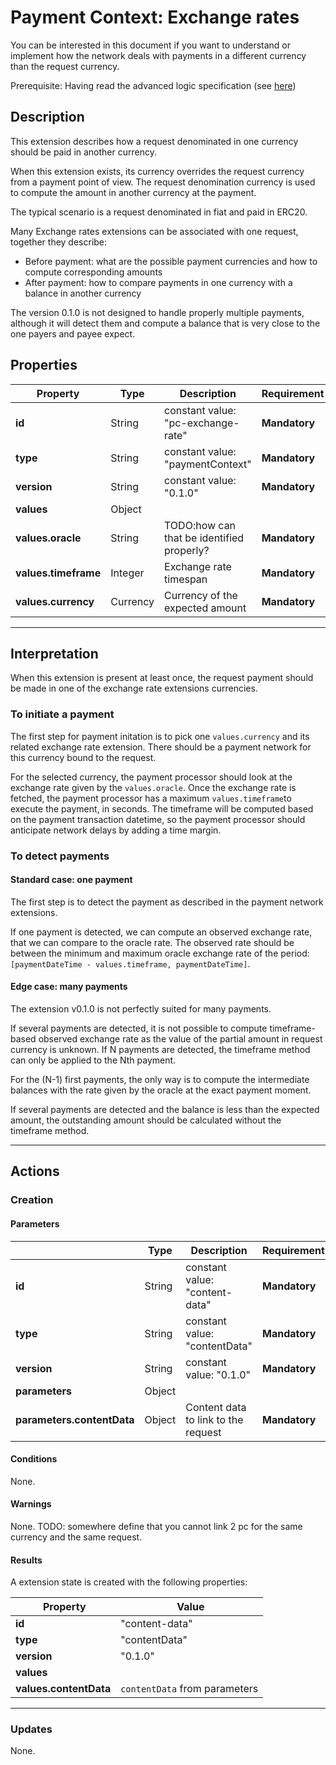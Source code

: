 # Payment Context: Exchange rates

You can be interested in this document if you want to understand or implement how the network deals with payments 
in a different currency than the request currency.

Prerequisite: Having read the advanced logic specification (see [here](./advanced-logic-specs-0.1.0.md))

## Description

This extension describes how a request denominated in one currency should be paid in another currency.

When this extension exists, its currency overrides the request currency from a payment point of view.
The request denomination currency is used to compute the amount in another currency at the payment.

The typical scenario is a request denominated in fiat and paid in ERC20.

Many Exchange rates extensions can be associated with one request, together they describe:
* Before payment: what are the possible payment currencies and how to compute corresponding amounts
* After payment: how to compare payments in one currency with a balance in another currency

The version 0.1.0 is not designed to handle properly multiple payments, although it will detect them and
compute a balance that is very close to the one payers and payee expect.

## Properties

| Property             | Type     | Description                               | Requirement   |
|----------------------|----------|-------------------------------------------|---------------|
| **id**               | String   | constant value: "pc-exchange-rate"        | **Mandatory** |
| **type**             | String   | constant value: "paymentContext"          | **Mandatory** |
| **version**          | String   | constant value: "0.1.0"                   | **Mandatory** |
| **values**           | Object   |                                           |               |
| **values.oracle**    | String   | TODO:how can that be identified properly? | **Mandatory** |
| **values.timeframe** | Integer  | Exchange rate timespan                    | **Mandatory** |
| **values.currency**  | Currency | Currency of the expected amount           | **Mandatory** |

---

## Interpretation

When this extension is present at least once, the request payment should be made in one of the exchange rate
extensions currencies.

### To initiate a payment

The first step for payment initation is to pick one `values.currency` and its related exchange rate extension.
There should be a payment network for this currency bound to the request.

For the selected currency, the payment processor should look at the exchange rate given by the `values.oracle`.
Once the exchange rate is fetched, the payment processor has a maximum `values.timeframe`to execute the payment, 
in seconds. The timeframe will be computed based on the payment transaction datetime, so the payment processor 
should anticipate network delays by adding a time margin.

### To detect payments

#### Standard case: one payment

The first step is to detect the payment as described in the payment network extensions.

If one payment is detected, we can compute an observed exchange rate, that we can compare to the oracle rate.
The observed rate should be between the minimum and maximum oracle exchange rate of the period:
`[paymentDateTime - values.timeframe, paymentDateTime]`.

#### Edge case: many payments

The extension v0.1.0 is not perfectly suited for many payments.

If several payments are detected, it is not possible to compute timeframe-based observed exchange rate as the 
value of the partial amount in request currency is unknown. If N payments are detected, the timeframe method can 
only be applied to the Nth payment.

For the (N-1) first payments, the only way is to compute the intermediate balances with the rate given by the oracle at
the exact payment moment.

If several payments are detected and the balance is less than the expected amount, the outstanding amount should
be calculated without the timeframe method. 

---

<!-- WIP TODO starting from here everything comes from content-data -->

## Actions

### Creation

#### Parameters

|                            | Type   | Description                         | Requirement   |
| -------------------------- | ------ | ----------------------------------- | ------------- |
| **id**                     | String | constant value: "content-data"      | **Mandatory** |
| **type**                   | String | constant value: "contentData"       | **Mandatory** |
| **version**                | String | constant value: "0.1.0"             | **Mandatory** |
| **parameters**             | Object |                                     |               |
| **parameters.contentData** | Object | Content data to link to the request | **Mandatory** |

#### Conditions

None.

#### Warnings

None.
TODO: somewhere define that you cannot link 2 pc for the same currency and the same request.

#### Results

A extension state is created with the following properties:

|  Property              |  Value                        |
| ---------------------- | ----------------------------- |
| **id**                 | "content-data"                |
| **type**               | "contentData"                 |
| **version**            | "0.1.0"                       |
| **values**             |                               |
| **values.contentData** | `contentData` from parameters |

---

### Updates

None.


